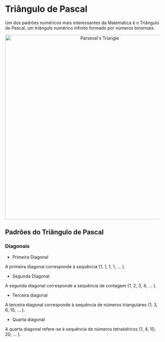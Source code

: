 # Triângulo de Pascal

<div>
  <p> Um dos padrões numéricos mais interessantes da Matemática é o Triângulo de Pascal, um triângulo numérico infinito formado por números binomiais.</p>
</div>

<div align = "center">
<img ali = "Parseval's Triangle" title = "Parseval's Triangle"  width="600" src = "https://miro.medium.com/max/899/1*cLgh_vv5AtBSe93gU4-Umw.png"/>
</div>

## Padrões do Triângulo de Pascal

### Diagonais 

+ Primeira Diagonal

A primeira diagonal corresponde à sequência {1, 1, 1, 1, ... }.

+ Segunda Diagonal

A segunda diagonal corresponde a sequência de contagem {1, 2, 3, 4, ... }.

+ Terceira diagonal

A terceira diagonal corresponde à sequência de números triangulares {1, 3, 6, 10, ... }.

+ Quarta diagonal

A quarta diagonal refere-se à sequência de números tetraédricos {1, 4, 10, 20, ... }.
